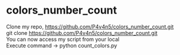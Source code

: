 # colors_number_count

Clone my repo, https://github.com/P4v4n5/colors_number_count.git   
git clone https://github.com/P4v4n5/colors_number_count.git   
You can now access my script from your local   
Execute command → python count_colors.py     
